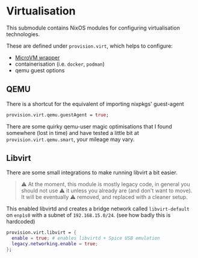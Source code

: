 # Virtualisation

This submodule contains NixOS modules for configuring virtualisation technologies.

These are defined under `provision.virt`, which helps to configure:
  - [MicroVM wrapper](./microvm.md)
  - containerisation (i.e. `docker`, `podman`)
  - qemu guest options

## QEMU

There is a shortcut for the equivalent of importing nixpkgs' guest-agent
```nix
provision.virt.qemu.guestAgent = true;
```

There are some quirky qemu-user magic optimisations that I found somewhere (lost in time)
and have tested a little bit at `provision.virt.qemu.smart`, your mileage may vary.

## Libvirt

There are some small integrations to make running libvirt a bit easier.

> ⚠ At the moment, this module is mostly legacy code, in general you should not use
> ⚠ it unless you already are (and don't want to move). It will be eventually
> ⚠ removed, and replaced with a cleaner setup.

This enabled libvirtd and creates a bridge network called `libvirt-default` on `enp1s0`
with a subnet of `192.168.15.0/24`. (see how badly this is hardcoded)
```nix
provision.virt.libvirt = {
  enable = true; # enables libvirtd + Spice USB emulation
  legacy.networking.enable = true;
};
```
